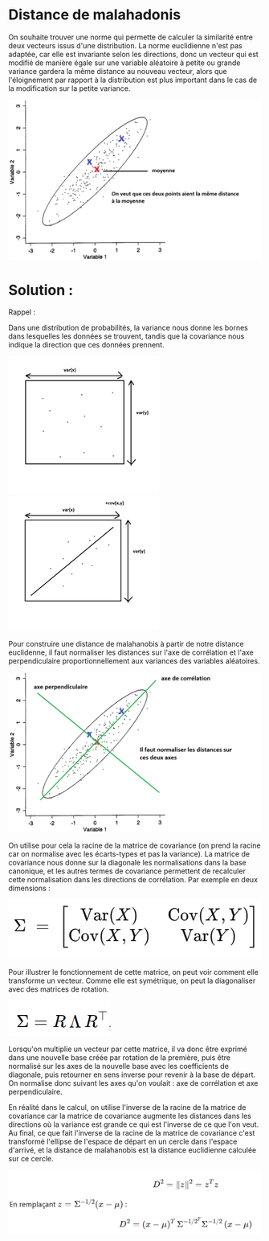 # Distance de malahadonis

On souhaite trouver une norme qui permette de calculer la similarité entre deux vecteurs issus d'une distribution.
La norme euclidienne n'est pas adaptée, car elle est invariante selon les directions, donc un vecteur qui est modifié de manière égale
sur une variable aléatoire à petite ou grande variance gardera la même distance au nouveau vecteur, alors que l'éloignement par rapport 
à la distribution est plus important dans le cas de la modification sur la petite variance.

![mahalanobis3.PNG](mahalanobis3.PNG)



# Solution :

Rappel : 

Dans une distribution de probabilités, la variance nous donne les bornes dans lesquelles les données se trouvent,
tandis que la covariance nous indique la direction que ces données prennent.

<p float="left">
  <img src="variance.PNG" width="300" />
  <img src="covariance.PNG" width="300" />
</p>


Pour construire une distance de malahanobis à partir de notre distance euclidenne, il faut normaliser les distances sur 
l'axe de corrélation et l'axe perpendiculaire proportionnellement aux variances des variables aléatoires. 

![mahalanobis4.PNG](mahalanobis4.PNG)

On utilise pour cela la 
racine de la matrice de covariance (on prend la racine car on normalise avec les écarts-types et pas la variance). 
La matrice de covariance nous donne sur la diagonale les normalisations dans 
la base canonique, et les autres termes de covariance permettent de recalculer cette normalisation dans les
directions de corrélation. Par exemple en deux dimensions :

![matricedecovariance.PNG](matricedecovariance.PNG)

Pour illustrer le fonctionnement de cette matrice, on peut voir comment elle transforme un vecteur. Comme elle est
symétrique, on peut la diagonaliser avec des matrices de rotation. 

![diagonalisation.PNG](diagonalisation.PNG)

Lorsqu'on multiplie un vecteur par cette matrice,
il va donc être exprimé dans une nouvelle base créée par rotation de la première, puis être normalisé sur les 
axes de la nouvelle base avec les coefficients de diagonale, puis retourner en sens inverse pour revenir à la base
de départ. On normalise donc suivant les axes qu'on voulait : axe de corrélation et axe perpendiculaire.

En réalité dans le calcul, on utilise l'inverse de la racine de la  matrice de covariance car 
la matrice de covariance augmente les distances dans les directions où la variance est grande ce qui est l'inverse 
de ce que l'on veut. Au final,
ce que fait l'inverse de la racine de la  matrice de covariance c'est transformé l'ellipse de l'espace de départ en 
un cercle
dans l'espace d'arrivé, et la distance de malahanobis est la distance euclidienne calculée sur ce cercle.

![distanceeuclidienne.PNG](distanceeuclidienne.PNG)
